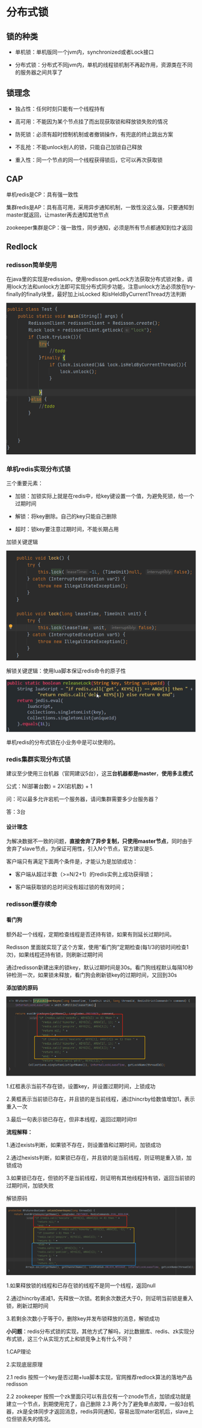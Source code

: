 # 分布式锁

## 锁的种类

* 单机锁：单机版同一个jvm内，synchronized或者Lock接口

* 分布式锁：分布式不同jvm内，单机的线程锁机制不再起作用，资源类在不同的服务器之间共享了

## 锁理念

* 独占性：任何时刻只能有一个线程持有

* 高可用：不能因为某个节点挂了而出现获取锁和释放锁失败的情况

* 防死锁：必须有超时控制机制或者撤销操作，有兜底的终止跳出方案

* 不乱抢：不能unlock别人的锁，只能自己加锁自己释放

* 重入性：同一个节点的同一个线程获得锁后，它可以再次获取锁

## CAP

单机redis是CP：具有强一致性

集群redis是AP：具有高可用，采用异步通知机制，一致性没这么强，只要通知到master就返回，让master再去通知其他节点

zookeeper集群是CP：强一致性，同步通知，必须是所有节点都通知到位才返回

## Redlock

### redisson简单使用

在java里的实现是redission，使用redisson.getLock方法获取分布式锁对象，调用lock方法和unlock方法即可实现分布式同步功能，注意unlock方法必须放在try-finally的finally块里，最好加上isLocked 和isHeldByCurrentThread方法判断 

![](images\10.png)

### 单机redis实现分布式锁

三个重要元素：

* 加锁：加锁实际上就是在redis中，给key键设置一个值，为避免死锁，给一个过期时间

* 解锁：将key删除。自己的key只能自己删除

* 超时：锁key要注意过期时间，不能长期占用 

加锁关键逻辑

![](images\8.png)

解锁关键逻辑：使用lua脚本保证redis命令的原子性

![](images\9.png)

单机redis的分布式锁在小业务中是可以使用的。

### redis集群实现分布式锁

建议至少使用三台机器（官网建议5台），这**三台机器都是master**，**使用多主模式** 

公式：N(部署台数) = 2X(宕机数) + 1

问：可以最多允许宕机一个服务器，请问集群需要多少台服务器？

答：3台

#### 设计理念

为解决数据不一致的问题，**直接舍弃了异步复制，只使用master节点**，同时由于舍弃了slave节点，为保证可用性，引入N个节点，官方建议是5.

客户端只有满足下面两个条件是，才能认为是加锁成功：

* 客户端从超过半数（>=N/2+1）的redis实例上成功获得锁；

* 客户端获取锁的总时间没有超过锁的有效时间；

### redisson缓存续命

#### 看门狗

额外起一个线程，定期检查线程是否还持有锁，如果有则延长过期时间。

Redisson 里面就实现了这个方案，使用“看门狗”定期检查(每1/3的锁时间检查1次)，如果线程还持有锁，则刷新过期时间

通过redisson新建出来的锁key，默认过期时间是30s。看门狗线程默认每隔10秒钟检测一次，如果锁未释放，看门狗会刷新锁key的过期时间，又回到30s

**添加锁的原码**

![](images\11.png)

1.红框表示当前不存在锁，设置key，并设置过期时间，上锁成功

2.黄框表示当前锁已存在，并且锁的是当前线程，通过hincrby给数值增加1，表示重入一次

3.最后一句表示锁已存在，但非本线程，返回过期时间ttl

**流程解释：**

1.通过exists判断，如果锁不存在，则设置值和过期时间，加锁成功

2.通过hexists判断，如果锁已存在，并且锁的是当前线程，则证明是重入锁，加锁成功

3.如果锁已存在，但锁的不是当前线程，则证明有其他线程持有锁，返回当前锁的过期时间，加锁失败

解锁原码

![](images\12.png)

1.如果释放锁的线程和已存在锁的线程不是同一个线程，返回null

2.通过hincrby递减1，先释放一次锁。若剩余次数还大于0，则证明当前锁是重入锁，刷新过期时间

3.若剩余次数小于等于0，删除key并发布锁释放的消息，解锁成功





**小问题**：redis分布式锁的实现，其他方式了解吗，对比数据库、redis、zk实现分布式锁，这三个从实现方式上和锁竞争上有什么不同？

1.CAP理论

2.实现底层原理

2.1 redis 按照一个key是否过期+lua脚本实现，官网推荐redlock算法的落地产品redisson

2.2 zookeeper 按照一个zk里面只可以有且仅有一个znode节点，加锁成功就是建立一个节点，到期使用完了，自己删除
2.3 两个为了避免单点故障，一般3台机器，zk是全体同步才返回消息，redis异同通知，容易出现mater宕机后，slave上位但锁丢失的情况。


